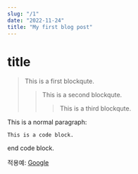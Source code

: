 ```yaml
---
slug: "/1"
date: "2022-11-24"
title: "My first blog post"
---
```


# title

> This is a first blockqute.
>	> This is a second blockqute.
>	>	> This is a third blockqute.

This is a normal paragraph:

    This is a code block.
    
end code block.


적용예: [Google](https://google.com, "google link")
